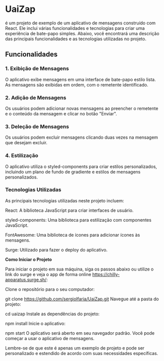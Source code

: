 # UaiZap
 é um projeto de exemplo de um aplicativo de mensagens construído com React. Ele inclui várias funcionalidades e tecnologias para criar uma experiência de bate-papo simples. Abaixo, você encontrará uma descrição das principais funcionalidades e as tecnologias utilizadas no projeto.

## **Funcionalidades**
### **1. Exibição de Mensagens**
O aplicativo exibe mensagens em uma interface de bate-papo estilo lista. As mensagens são exibidas em ordem, com o remetente identificado.

### **2. Adição de Mensagens**
Os usuários podem adicionar novas mensagens ao preencher o remetente e o conteúdo da mensagem e clicar no botão "Enviar".

### **3. Deleção de Mensagens**
Os usuários podem excluir mensagens clicando duas vezes na mensagem que desejam excluir.

### **4. Estilização**
O aplicativo utiliza o styled-components para criar estilos personalizados, incluindo um plano de fundo de gradiente e estilos de mensagens personalizados.

### **Tecnologias Utilizadas**
As principais tecnologias utilizadas neste projeto incluem:

React: A biblioteca JavaScript para criar interfaces de usuário.

styled-components: Uma biblioteca para estilização com componentes JavaScript.

FontAwesome: Uma biblioteca de ícones para adicionar ícones às mensagens.

Surge: Utilizado para fazer o deploy do aplicativo.

**Como Iniciar o Projeto**

Para iniciar o projeto em sua máquina, siga os passos abaixo ou utilize o link do surge e veja o app de forma online https://chilly-apparatus.surge.sh/:

Clone o repositório para o seu computador:

git clone https://github.com/sergiolfaria/UaiZap.git
Navegue até a pasta do projeto:

cd uaizap
Instale as dependências do projeto:

npm install
Inicie o aplicativo:

npm start
O aplicativo será aberto em seu navegador padrão. Você pode começar a usar o aplicativo de mensagens.

Lembre-se de que este é apenas um exemplo de projeto e pode ser personalizado e estendido de acordo com suas necessidades específicas.
